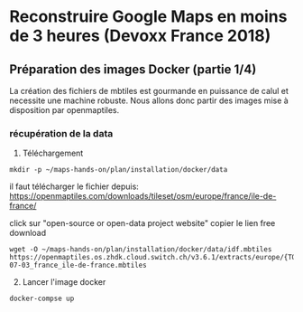 # Reconstruire Google Maps en moins de 3 heures (Devoxx France 2018)

## Préparation des images Docker (partie 1/4)
La création des fichiers de mbtiles est gourmande en puissance de calul et necessite une machine robuste.
Nous allons donc partir des images mise à disposition par openmaptiles.

### récupération de la data
1. Téléchargement
```
mkdir -p ~/maps-hands-on/plan/installation/docker/data
```
il faut télécharger le fichier depuis: 
https://openmaptiles.com/downloads/tileset/osm/europe/france/ile-de-france/

click sur "open-source or open-data project website"
copier le lien free download

```	
wget -O ~/maps-hands-on/plan/installation/docker/data/idf.mbtiles https://openmaptiles.os.zhdk.cloud.switch.ch/v3.6.1/extracts/europe/{TOKEN}/2017-07-03_france_ile-de-france.mbtiles
```

2. Lancer l'image docker
```
docker-compse up
```